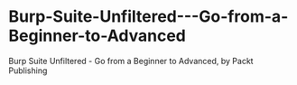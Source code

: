 # Burp-Suite-Unfiltered---Go-from-a-Beginner-to-Advanced
Burp Suite Unfiltered - Go from a Beginner to Advanced, by Packt Publishing
